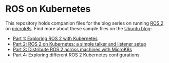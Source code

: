# ROS on Kubernetes

This repository holds companion files for the blog series on running [ROS 2](https://index.ros.org/doc/ros2/) on [microk8s](https://microk8s.io/). Find more about these sample files on the [Ubuntu blog](https://ubuntu.com/blog):

 - [Part 1: Exploring ROS 2 with Kubernetes](https://ubuntu.com/blog/exploring-ros-2-with-kubernetes)
 - [Part 2: ROS 2 on Kubernetes: a simple talker and listener setup](https://ubuntu.com/blog/ros-2-on-kubernetes-a-simple-talker-and-listener-setup)
 - [Part 3: Distribute ROS 2 across machines with MicroK8s](https://ubuntu.com/blog/distribute-ros-2-across-machines-with-kubernetes)
 - Part 4: Exploring different ROS 2 Kubernetes configurations
 